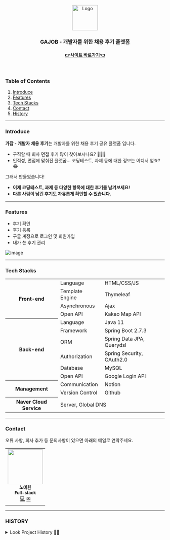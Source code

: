 <div id="top"></div>
<br />
<div align="center">
  <a href="https://github.com/gajob-for-Recruitment-reviews">
    <img src="https://avatars.githubusercontent.com/u/117059035?s=400&u=b9441b2de1f395bc73084bdd80f6665bfb659190&v=4" alt="Logo" width="80" height="80">
  </a>

  <h3 align="center">GAJOB - 개발자를 위한 채용 후기 플랫폼</h3>

  <p align="center">
    <h4><a href="http://www.gajob.site">👉사이트 바로가기👈</a></h4>    
    <br>
  </p>
</div>

<!-- TABLE OF CONTENTS -->
### Table of Contents
  <ol>
    <li><a href="#introduce">Introduce</a></li>
    <li><a href="#features">Features</a></li>
    <li><a href="#tech-stacks">Tech Stacks</a></li>
    <li><a href="#contact">Contact</a></li>
    <li><a href="#history">History</a></li>
  </ol>


---

### Introduce

**가잡 - 개발자 채용 후기**는 개발자를 위한 채용 후기 공유 플랫폼 입니다.

- 구직할 때 회사 면접 후기 많이 찾아보시나요? 💁🏻‍♀️
- 인적성, 면접에 맞춰진 플랫폼... 코딩테스트, 과제 등에 대한 정보는 어디서 얻죠? 😂

그래서 만들었습니다!

- **이제 코딩테스트, 과제 등 다양한 항목에 대한 후기를 남겨보세요!**
- **다른 사람이 남긴 후기도 자유롭게 확인할 수 있습니다.**

---

### Features

- 후기 확인
- 후기 등록
- 구글 계정으로 로그인 및 회원가입
- 내가 쓴 후기 관리

![image](https://user-images.githubusercontent.com/80824750/200771808-3e445c19-b053-427e-8ae5-d8b1631e47cc.png)


<!-- - **구글 계정으로 시작하기** </br></br>
구글 계정으로 간편하게 가입하세요


- **회사별 후기 확인하기** </br></br>

- **후기 등록하기** </br></br>

- **내가 쓴 후기 확인하고, 삭제하기** </br></br> -->


---


### Tech Stacks
<table>
	<tr><th rowspan="4">Front-end</th><td>Language</td><td>HTML/CSS/JS</td></tr>
	<tr><td>Template Engine</td><td>Thymeleaf</td></tr>
	<tr><td>Asynchronous</td><td>Ajax</td></tr>
	<tr><td>Open API</td><td>Kakao Map API</td></tr>
	<tr><th rowspan="6">Back-end</th><td>Language</td><td>Java 11</td></tr>
	<tr><td>Framework</td><td>Spring Boot 2.7.3</td></tr>
	<tr><td>ORM</td><td>Spring Data JPA, Querydsl</td></tr>
	<tr><td>Authorization</td><td>Spring Security, OAuth2.0</td></tr>
	<tr><td>Database</td><td>MySQL</td></tr>
	<tr><td>Open API</td><td>Google Login API</td></tr>
	<tr><th rowspan="2">Management</th><td>Communication</td><td>Notion</td></tr>
	<tr><td>Version Control</td><td>Github</td></tr>
	<tr><th>Naver Cloud Service</th><td colspan="2">Server, Global DNS</td></tr>
</table>

---

### Contact

오류 사항, 회사 추가 등 문의사항이 있으면 아래의 메일로 연락주세요.

<table>
  <tr>
    <td align="center">
      <a href="https://github.com/yewon-Noh">
        <img src="https://avatars.githubusercontent.com/u/80824750?v=4" width="110px;" alt=""/><br />
        <sub><b>노예원</b></sub></a><br />
        <sub><b>Full-stack</b></sub></a><br />
        <a href="https://github.com/yewon-Noh" title="Github">💻</a>
        <a href="mailto:yewo2nn16@gmail.com" title="Email">✉</a>
    </td>
  </tr>
</table>  


---
### HISTORY

<details>
<summary>Look Project History 👀👀</summary>

<br/>

**2022.09.20** <br/>
프로젝트 생성

> Java 11 /
> Spring Boot 2.7.3 /
> Gradle

> Dependancies
> 
> Spring Web, Thymeleaf, MySQL Driver, Spring Data JPA, Lombok

---
**2022.09.26** <br/>
크롤러 추가
> Dependancies
> 
> selenium-java

DB 설정 추가
> Dependancies
>
> spring-boot-starter-data-jpa

> mysql 설정 추가
> 
> mysql> set @@global.sql_mode = 'ONLY_FULL_GROUP_BY,NO_ZERO_IN_DATE,NO_ZERO_DATE,ERROR_FOR_DIVISION_BY_ZERO,NO_ENGINE_SUBSTITUTION';

---
**2022.09.28** <br/>
OAuth2.0 - 구글 로그인 적용 <br/>
> Dependancies <br/> <br/>
> spring-boot-starter-security , 
> thymeleaf-extras-springsecurity5 , 
> spring-security-test , 
> spring-boot-starter-oauth2-client

---
**2022.10.09** <br/>
> Dependancies <br/> <br/>
> json 

---
**2022.10.10** <br/>
REST API 응답 형식 추가 <br/>
> RestEntity <br/> <br/>
> HttpStatus , msg, data 를 가짐

> USE <br/> <br/>
> public ResponseEntity save( ... ) { <br/>
> return new ResponseEntity(RestEntity.res(HttpStatus.OK, "후기가 등록되었습니다.", null), HttpStatus.OK); <br/>
> }

---
**2022.10.25** <br/>
회사 지도 대체 이미지 추가 <br/>
> abstract-architecture-blue-entrance-perspective-financial.jpg <br/> 
> 작가 4045 출처 Freepik

---
**2022.10.30** <br/>
favicon 추가 <br/>
> favicon.ico <br/>
> 생성 link : https://favicon.io/ <br/><br/>
> ![favicon-32x32](https://user-images.githubusercontent.com/80824750/198868678-89397e81-4605-43a4-a405-3e6dad8651e7.png)

---
**2022.11.07** <br/>
이미지 캐시 설정 <br/>
> WebMvcConfig.java <br/>
> 참고 : https://tbread-development.tistory.com/25
<br/>

브라우저 성능 검사 <br/>
> [Google PageSpeed Insights](https://pagespeed.web.dev/?hl=ko) <br/><br/>
> 휴대전화 <br/>
> ![결과_휴대전화](https://user-images.githubusercontent.com/80824750/200248603-b1c731e3-c160-4726-8f1a-f7b3c32558e0.png)
> 
> 데스크톱 <br/>
> ![결과_데스크톱](https://user-images.githubusercontent.com/80824750/200248864-58a19152-db78-4a4e-8ece-f27962281303.png)

---
**2022.11.09** <br/>
robots.txt 및 meta-data 설정 <br/>

> **검색엔진 최적화 점수 증가** <br/><br/>
> 휴대전화 : 75 -> 83 <br/>
> ![검색엔진_휴대전화](https://user-images.githubusercontent.com/80824750/200773215-1ade1fe4-3927-4584-82ad-b72c92eee858.png)
> 
> 데스크톱 : 70 -> 80 <br/>
> ![검색엔진_데스크톱](https://user-images.githubusercontent.com/80824750/200773304-a78730d8-2949-4f05-9bac-19b55377f243.png)


</details>
